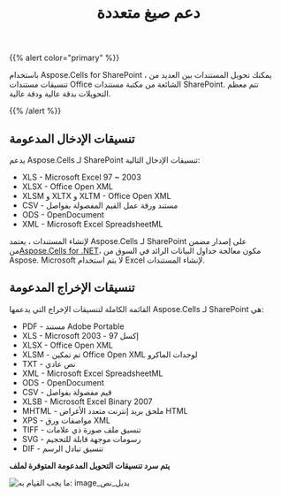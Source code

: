 ﻿---
title: دعم صيغ متعددة
type: docs
weight: 10
url: /ar/sharepoint/multiple-format-support/
---
{{% alert color="primary" %}}

باستخدام Aspose.Cells for SharePoint ، يمكنك تحويل المستندات بين العديد من تنسيقات مستندات Office الشائعة من مكتبة مستندات SharePoint. تتم معظم التحويلات بدقة عالية ودقة عالية.

{{% /alert %}}

## **تنسيقات الإدخال المدعومة**

يدعم Aspose.Cells لـ SharePoint تنسيقات الإدخال التالية:

- XLS - Microsoft Excel 97 ~ 2003
- XLSX - Office Open XML
- XLSM و XLTX و XLTM - Office Open XML
- CSV - مستند ورقة عمل القيم المفصولة بفواصل
- ODS - OpenDocument
- XML - Microsoft Excel SpreadsheetML

 لإنشاء المستندات ، يعتمد Aspose.Cells لـ SharePoint على إصدار مضمن من[Aspose.Cells for .NET](https://products.aspose.com/cells/net/)، مكون معالجة جداول البيانات الرائد في السوق من Aspose. Microsoft لا يتم استخدام Excel لإنشاء المستندات.

## **تنسيقات الإخراج المدعومة**

القائمة الكاملة لتنسيقات الإخراج التي يدعمها Aspose.Cells لـ SharePoint هي:

- PDF - مستند Adobe Portable
- XLS - Microsoft إكسل 97 - 2003
- XLSX - Office Open XML
- XLSM - تم تمكين Office Open XML لوحدات الماكرو
- TXT - نص عادي
- XML - Microsoft Excel SpreadsheetML
- ODS - OpenDocument
- CSV - قيم مفصولة بفواصل
- XLSB - Microsoft Excel Binary 2007
- MHTML - ملحق بريد إنترنت متعدد الأغراض HTML
- XPS - مواصفات ورق XML
- TIFF - تنسيق ملف صورة ذي علامات
- SVG - رسومات موجهة قابلة للتحجيم
- DIF - تنسيق تبادل الرسم

**يتم سرد تنسيقات التحويل المدعومة المتوفرة لملف** 

![ما يجب القيام به: image_بديل_نص](multiple-format-support_1.png)
